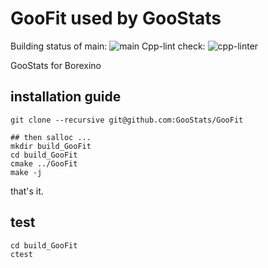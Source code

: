 # GooFit used by GooStats

Building status of
main: ![main](https://github.com/GooStats/GooFit/actions/workflows/autoTest.yml/badge.svg?branch=main)
Cpp-lint check: ![cpp-linter](https://github.com/GooStats/GooFit/actions/workflows/cpp-linter.yml/badge.svg?branch=main)

GooStats for Borexino

## installation guide

```
git clone --recursive git@github.com:GooStats/GooFit

## then salloc ...
mkdir build_GooFit
cd build_GooFit
cmake ../GooFit
make -j
```

that's it.

## test

```
cd build_GooFit
ctest
```
